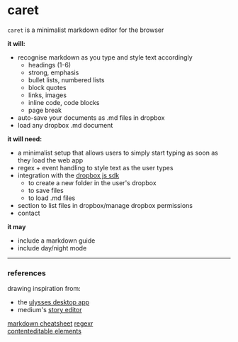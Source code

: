 # caret

`caret` is a minimalist markdown editor for the browser  
  
**it will:**  
- recognise markdown as you type and style text accordingly
	- headings (1-6)
	- strong, emphasis
	- bullet lists, numbered lists
	- block quotes
	- links, images
	- inline code, code blocks
	- page break
- auto-save your documents as .md files in dropbox
- load any dropbox .md document  
	  
**it will need:**  
- a minimalist setup that allows users to simply start typing as soon as they load the web app
- regex + event handling to style text as the user types
- integration with the [dropbox js sdk][1]
	- to create a new folder in the user's dropbox
	- to save files
	- to load .md files
- section to list files in dropbox/manage dropbox permissions
- contact

**it may**
- include a markdown guide
- include day/night mode

---- 

### references

drawing inspiration from:  
- the [ulysses desktop app][2]
- medium's [story editor][3]

[markdown cheatsheet][4]
[regexr][5]  
[contenteditable elements][6]


[1]:	https://github.com/dropbox/dropbox-sdk-js
[2]:	http://www.ulyssesapp.com/
[3]:	https://medium.com/new-story
[4]:	https://github.com/adam-p/markdown-here/wiki/Markdown-Cheatsheet
[5]:	http://regexr.com/
[6]:	https://developer.mozilla.org/en-US/docs/Web/Guide/HTML/Editable_content